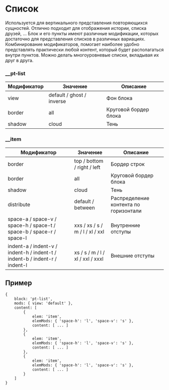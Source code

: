 # Список
Используется для вертикального представления повторяющихся сущностей. Отлично подходит для отображения истории, списка друзей, ... Блок и его пункты имеют различные модификации, которых достаточно для представления списков в различных вариациях. Комбинирование модификаторов, помогает наиболее удобно представлять практически любой контент, который будет располагаться внутри пунктов. Можно делать многоуровневые списки, вкладывая их друг в друга.



### __pt-list

| Модификатор | Значение                     | Описание                |  
| ----------- | ---------------------------- | ----------------------- |
| view        | default / ghost / inverse    | Фон блока               |
| border      | all                          | Круговой бордер блока   |
| shadow      | cloud                        | Тень                    |


### __item

| Модификатор | Значение                        | Описание                |  
| ----------- | ------------------------------- | ----------------------- |
| border      | top / bottom / right / left     | Бордер строк            |
| border      | all                             | Круговой бордер блока   |
| shadow      | cloud                           | Тень                    |
| distribute      | default / between           | Распределение контента по горизонтали |
| space-a / space-v / space-h / space-t / space-b / space-r / space-l | xxs / xs / s / m / l / xl / xxl    | Внутренние отступы |
| indent-a / indent-v / indent-h / indent-t / indent-b / indent-r / indent-l | xs / s / m / l / xl / xxl / xxxl | Внешние отступы |



## Пример
```
{
	block: 'pt-list',
	mods: { view: 'default' },
	content: [
		{
			elem: 'item',
			elemMods: { 'space-h': 'l', 'space-v': 's' },
			content: [ ... ]
		},
		{
			elem: 'item',
			elemMods: { 'space-h': 'l', 'space-v': 's' },
			content: [ ... ]
		},
		{
			elem: 'item',
			elemMods: { 'space-h': 'l', 'space-v': 's' },
			content: [ ... ]
		}
	]
}
```








